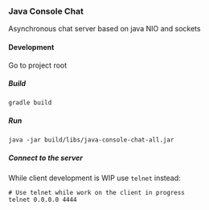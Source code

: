 ### Java Console Chat

Asynchronous chat server based on java NIO and sockets

#### Development

Go to project root

##### Build

```
gradle build
```

##### Run

```
java -jar build/libs/java-console-chat-all.jar
```

##### Connect to the server

While client development is WIP use `telnet` instead:

```
# Use telnet while work on the client in progress
telnet 0.0.0.0 4444
```

